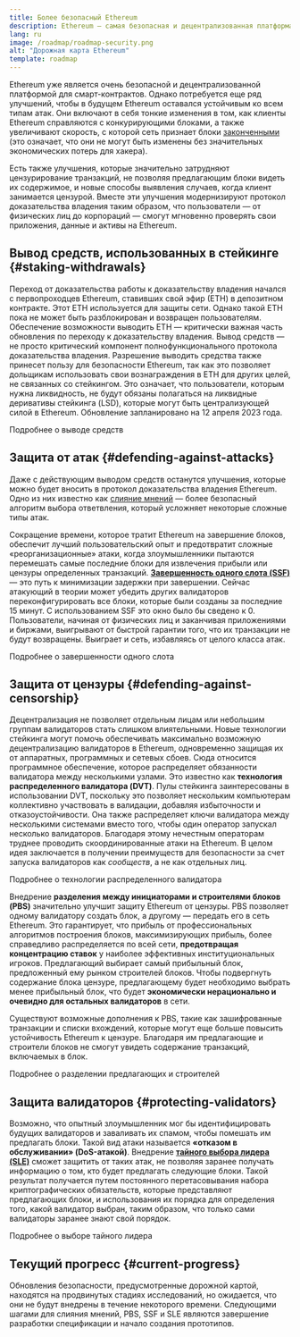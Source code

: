 ```yaml
---
title: Более безопасный Ethereum
description: Ethereum — самая безопасная и децентрализованная платформа для смарт-контрактов из существующих. Однако потребуется еще ряд улучшений, чтобы в будущем Ethereum оставался устойчивым к любому уровню атак.
lang: ru
image: /roadmap/roadmap-security.png
alt: "Дорожная карта Ethereum"
template: roadmap
---
```


Ethereum уже является очень безопасной и децентрализованной платформой для смарт-контрактов. Однако потребуется еще ряд улучшений, чтобы в будущем Ethereum оставался устойчивым ко всем типам атак. Они включают в себя тонкие изменения в том, как клиенты Ethereum справляются с конкурирующими блоками, а также увеличивают скорость, с которой сеть признает блоки [законченными](/developers/docs/consensus-mechanisms/pos/#finality) (это означает, что они не могут быть изменены без значительных экономических потерь для хакера).

Есть также улучшения, которые значительно затрудняют цензурирование транзакций, не позволяя предлагающим блоки видеть их содержимое, и новые способы выявления случаев, когда клиент занимается цензурой. Вместе эти улучшения модернизируют протокол доказательства владения таким образом, что пользователи — от физических лиц до корпораций — смогут мгновенно проверять свои приложения, данные и активы на Ethereum.

## Вывод средств, использованных в стейкинге {#staking-withdrawals}

Переход от доказательства работы к доказательству владения начался с первопроходцев Ethereum, ставивших свой эфир (ЕТН) в депозитном контракте. Этот ЕТН используется для защиты сети. Однако такой ЕТН пока не может быть разблокирован и возвращен пользователям. Обеспечение возможности выводить ЕТН — критически важная часть обновления по переходу к доказательству владения. Вывод средств — не просто критический компонент полнофункционального протокола доказательства владения. Разрешение выводить средства также принесет пользу для безопасности Ethereum, так как это позволяет дольщикам использовать свои вознаграждения в ЕТН для других целей, не связанных со стейкингом. Это означает, что пользователи, которым нужна ликвидность, не будут обязаны полагаться на ликвидные деривативы стейкинга (LSD), которые могут быть централизующей силой в Ethereum. Обновление запланировано на 12 апреля 2023 года.

<ButtonLink variant="outline-color" to="/staking/withdrawals/">Подробнее о выводе средств</ButtonLink>

## Защита от атак {#defending-against-attacks}

Даже с действующим выводом средств останутся улучшения, которые можно будет вносить в протокол доказательства владения Ethereum. Одно из них известно как [слияние мнений](https://ethresear.ch/t/view-merge-as-a-replacement-for-proposer-boost/13739) — более безопасный алгоритм выбора ответвления, который усложняет некоторые сложные типы атак.

Сокращение времени, которое тратит Ethereum на завершение блоков, обеспечит лучший пользовательский опыт и предотвратит сложные «реорганизационные» атаки, когда злоумышленники пытаются перемешать самые последние блоки для извлечения прибыли или цензуры определенных транзакций. [**Завершенность одного слота (SSF)**](/roadmap/single-slot-finality/) — это путь к минимизации задержки при завершении. Сейчас атакующий в теории может убедить других валидаторов переконфигурировать все блоки, которые были созданы за последние 15 минут. С использованием SSF это окно было бы сведено к 0. Пользователи, начиная от физических лиц и заканчивая приложениями и биржами, выигрывают от быстрой гарантии того, что их транзакции не будут возвращены. Выиграет и сеть, избавляясь от целого класса атак.

<ButtonLink variant="outline-color" to="/roadmap/single-slot-finality/">Подробнее о завершенности одного слота</ButtonLink>

## Защита от цензуры {#defending-against-censorship}

Децентрализация не позволяет отдельным лицам или небольшим группам валидаторов стать слишком влиятельными. Новые технологии стейкинга могут помочь обеспечивать максимально возможную децентрализацию валидаторов в Ethereum, одновременно защищая их от аппаратных, программных и сетевых сбоев. Сюда относится программное обеспечение, которое распределяет обязанности валидатора между несколькими узлами. Это известно как **технология распределенного валидатора (DVT)**. Пулы стейкинга заинтересованы в использовании DVT, поскольку это позволяет нескольким компьютерам коллективно участвовать в валидации, добавляя избыточности и отказоустойчивости. Она также распределяет ключи валидатора между несколькими системами вместо того, чтобы один оператор запускал несколько валидаторов. Благодаря этому нечестным операторам труднее проводить скоординированные атаки на Ethereum. В целом идея заключается в получении преимуществ для безопасности за счет запуска валидаторов как _сообществ_, а не как отдельных лиц.

<ButtonLink variant="outline-color" to="/staking/dvt/">Подробнее о технологии распределенного валидатора</ButtonLink>

Внедрение **разделения между инициаторами и строителями блоков (PBS)** значительно улучшит защиту Ethereum от цензуры. PBS позволяет одному валидатору создать блок, а другому — передать его в сеть Ethereum. Это гарантирует, что прибыль от профессиональных алгоритмов построения блоков, максимизирующих прибыль, более справедливо распределяется по всей сети, **предотвращая концентрацию ставок** у наиболее эффективных институциональных игроков. Предлагающий выбирает самый прибыльный блок, предложенный ему рынком строителей блоков. Чтобы подвергнуть содержание блока цензуре, предлагающему будет необходимо выбрать менее прибыльный блок, что будет **экономически нерационально и очевидно для остальных валидаторов** в сети.

Существуют возможные дополнения к PBS, такие как зашифрованные транзакции и списки вхождений, которые могут еще больше повысить устойчивость Ethereum к цензуре. Благодаря им предлагающие и строители блоков не смогут увидеть содержание транзакций, включаемых в блок.

<ButtonLink variant="outline-color" to="/roadmap/pbs/">Подробнее о разделении предлагающих и строителей</ButtonLink>

## Защита валидаторов {#protecting-validators}

Возможно, что опытный злоумышленник мог бы идентифицировать будущих валидаторов и заваливать их спамом, чтобы помешать им предлагать блоки. Такой вид атаки называется **«отказом в обслуживании»‎ (DoS-атакой)**. Внедрение [**тайного выбора лидера (SLE)**](/roadmap/secret-leader-election) сможет защитить от таких атак, не позволяя заранее получать информацию о том, кто будет предлагать следующие блоки. Такой результат получается путем постоянного перетасовывания набора криптографических обязательств, которые представляют предлагающих блоки, и использования их порядка для определения того, какой валидатор выбран, таким образом, что только сами валидаторы заранее знают свой порядок.

<ButtonLink variant="outline-color" to="/roadmap/secret-leader-election">Подробнее о выборе тайного лидера</ButtonLink>

## Текущий прогресс {#current-progress}

Обновления безопасности, предусмотренные дорожной картой, находятся на продвинутых стадиях исследований, но ожидается, что они не будут внедрены в течение некоторого времени. Следующими шагами для слияния мнений, PBS, SSF и SLE являются завершение разработки спецификации и начало создания прототипов.
